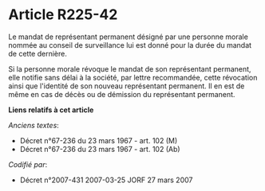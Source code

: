 # Article R225-42

Le mandat de représentant permanent désigné par une personne morale nommée au conseil de surveillance lui est donné pour la
durée du mandat de cette dernière.

Si la personne morale révoque le mandat de son représentant permanent, elle notifie sans délai à la société, par lettre
recommandée, cette révocation ainsi que l'identité de son nouveau représentant permanent. Il en est de même en cas de décès
ou de démission du représentant permanent.

**Liens relatifs à cet article**

_Anciens textes_:

  - Décret n°67-236 du 23 mars 1967 - art. 102 (M)
  - Décret n°67-236 du 23 mars 1967 - art. 102 (Ab)

_Codifié par_:

  - Décret n°2007-431 2007-03-25 JORF 27 mars 2007
